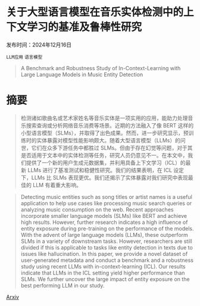 # 关于大型语言模型在音乐实体检测中的上下文学习的基准及鲁棒性研究

发布时间：2024年12月16日

`LLM应用` `语言模型`

> A Benchmark and Robustness Study of In-Context-Learning with Large Language Models in Music Entity Detection

# 摘要

> 检测诸如歌曲名或艺术家姓名等音乐实体是一项实用的应用，能助力处理音乐搜索查询或分析网络音乐消费等场景。近期的方法融入了像 BERT 这样的小型语言模型（SLMs），并取得了出色成果。然而，进一步研究显示，预训练时的实体暴露对模型性能影响颇大。随着大型语言模型（LLMs）的问世，它们在众多下游任务中都胜过 SLMs。但由于存在幻觉等问题，对于其是否适用于文本中的实体检测等任务，研究人员仍意见不一。在本文中，我们提供了一个新的用户生成元数据集，并利用具备上下文学习（ICL）的最新 LLMs 进行了基准测试和稳健性研究。我们的结果表明，在 ICL 设定下，LLMs 比 SLMs 表现更优。我们还揭示了实体暴露对我们研究中表现最佳的 LLM 有着重大影响。

> Detecting music entities such as song titles or artist names is a useful application to help use cases like processing music search queries or analyzing music consumption on the web. Recent approaches incorporate smaller language models (SLMs) like BERT and achieve high results. However, further research indicates a high influence of entity exposure during pre-training on the performance of the models. With the advent of large language models (LLMs), these outperform SLMs in a variety of downstream tasks. However, researchers are still divided if this is applicable to tasks like entity detection in texts due to issues like hallucination. In this paper, we provide a novel dataset of user-generated metadata and conduct a benchmark and a robustness study using recent LLMs with in-context-learning (ICL). Our results indicate that LLMs in the ICL setting yield higher performance than SLMs. We further uncover the large impact of entity exposure on the best performing LLM in our study.

[Arxiv](https://arxiv.org/abs/2412.11851)